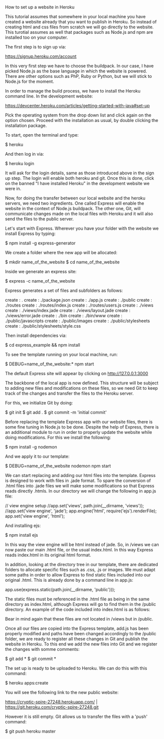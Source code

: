 How to set up a website in Heroku

This tutorial assumes that somewhere in your local machine you have created a website already that you want to publish in Heroku. So instead of creating html and css files from scratch we will go directly to the website. This turotial assumes as well that packages such as Node.js and npm are installed too on your computer.  

The first step is to sign up via: 

https://signup.heroku.com/account

In this very first step we have to choose the buildpack. In our case, I have picked Node.js as the base language in which the website is powered. There are other options such as PhP, Ruby or Python, but we will stick to Node.js for the moment. 

In order to manage the build process, we have to install the Heroku command line. In the development website:

https://devcenter.heroku.com/articles/getting-started-with-java#set-up

Pick the operating system from the drop down list and click again on the option chosen. Proceed with the installation as usual, by double clicking the installation package. 

To start, open the terminal and type:

$ heroku 

And then log in via:

$ heroku login

It will ask for the login details, same as those introduced above in the sign up step. The login will enable both heroku and git. Once this is done, click on the banned "I have installed Heroku" in the development website we were in. 

Now, for doing the transfer between our local website and the heroku servers, we need two ingredients. One called Express will enable the website in the context of Node.js buildpack. The other one, Git, will communicate changes made on the local files with Heroku and it will also send the files to the public server. 

Let's start with Express. Wherever you have your folder with the website we install Express by typing: 

$ npm install -g express-generator

We create a folder where the new app will be allocated: 

$ mkdir name_of_the_website
$ cd name_of_the_website

Inside we generate an express site: 

$ express -c name_of_the_website

Express generates a set of files and subfolders as follows: 

   create : .
   create : ./package.json
   create : ./app.js
   create : ./public
   create : ./routes
   create : ./routes/index.js
   create : ./routes/users.js
   create : ./views
   create : ./views/index.jade
   create : ./views/layout.jade
   create : ./views/error.jade
   create : ./bin
   create : ./bin/www
   create : ./public/javascripts
   create : ./public/images
   create : ./public/stylesheets
   create : ./public/stylesheets/style.css
   
Then install dependencies via: 

$ cd express_example && npm install

To see the template running on your local machine, run: 

$ DEBUG=name_of_the_website:* npm start

The default Express site will appear by clicking on http://127.0.0.1:3000
   
The backbone of the local app is now defined. This structure will be subject to adding new files and modifications on these files, so we need Git to keep track of the changes and transfer the files to the Heroku server. 

For this, we initialize Git by doing: 

$ git init
$ git add .
$ git commit -m 'initial commit'

Before replacing the template Express app with our website files, there is some fine tuning in Node.js to be done. Despite the help of Express, there is an additional module to run in order to properly update the website while doing modifications. For this we install the following: 

$ npm install -g nodemon

And we apply it to our template: 

$ DEBUG=name_of_the_website nodemon npm start

We can start replacing and adding our html files into the template. Express is designed to work with files in .jade format. To spare the conversion of .html files into .jade files we will make some modifications so that Express reads directly .htmls. In our directory we will change the following in app.js file: 

// view engine setup
//app.set('views', path.join(__dirname, 'views'));
//app.set('view engine', 'jade');
app.engine('html', require('ejs').renderFile);
app.set('view engine', 'html');

And installing ejs:

$ npm install ejs

In this way the view engine will be html instead of jade. So, in /views we can now paste our main .html file, or the usual index.html. In this way Express reads index.html in its original html format. 

In addition, looking at the directory tree in our template, there are dedicated folders to allocate specific files such as .css, .js or images. We must adapt some paths in order to allow Express to find static files included into our original .html. This is already done by a command line in app.js: 

app.use(express.static(path.join(__dirname, 'public')));

The static files must be referenced in the .html file as being in the same directory as index.html, although Express will go to find them in the /public directory. An example of the code included into index.html is as follows: 

<script type="text/javascript" src="./d3.min.js"></script>
<script src="./topojson.js"></script>
<link type="text/css" rel="stylesheet" href="./bas.css">

Bear in mind again that these files are not located in /views but in /public. 

Once all our files are copied into the Express template, add.js has been properly modified and paths have been changed accordingly to the /public folder, we are ready to register all these changes in Git and publish the website in Heroku. To this end we add the new files into Git and we register the changes with somme comments: 

$ git add *
$ git commit *

The set up is ready to be uploaded to Heroku. We can do this with this command: 

$ heroku apps:create 

You will see the following link to the new public website: 

https://cryptic-spire-27248.herokuapp.com/ | https://git.heroku.com/cryptic-spire-27248.git

However it is still empty. Git allows us to transfer the files with a 'push' command: 

$ git push heroku master


































